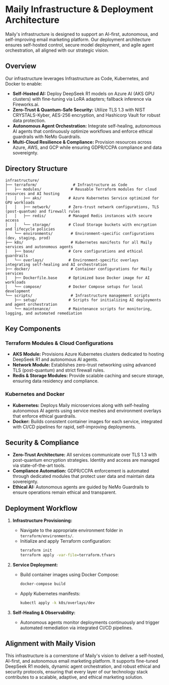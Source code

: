 # Maily Infrastructure & Deployment Architecture

Maily's infrastructure is designed to support an AI-first, autonomous, and self-improving email marketing platform. Our deployment architecture ensures self-hosted control, secure model deployment, and agile agent orchestration, all aligned with our strategic vision.

## Overview

Our infrastructure leverages Infrastructure as Code, Kubernetes, and Docker to enable:
- **Self-Hosted AI:** Deploy DeepSeek R1 models on Azure AI (AKS GPU clusters) with fine-tuning via LoRA adapters; fallback inference via Fireworks.ai.
- **Zero-Trust & Quantum-Safe Security:** Utilize TLS 1.3 with NIST CRYSTALS-Kyber, AES-256 encryption, and Hashicorp Vault for robust data protection.
- **Autonomous Agent Orchestration:** Integrate self-healing, autonomous AI agents that continuously optimize workflows and enforce ethical guardrails with NeMo Guardrails.
- **Multi-Cloud Resilience & Compliance:** Provision resources across Azure, AWS, and GCP while ensuring GDPR/CCPA compliance and data sovereignty.

## Directory Structure

```
infrastructure/
├── terraform/                # Infrastructure as Code
│   ├── modules/             # Reusable Terraform modules for cloud resources and AI hosting
│   │   ├── aks/            # Azure Kubernetes Service optimized for GPU workloads
│   │   ├── network/        # Zero-trust network configurations, TLS (post-quantum) and firewall rules
│   │   ├── redis/          # Managed Redis instances with secure access
│   │   └── storage/        # Cloud Storage buckets with encryption and lifecycle policies
│   └── environments/        # Environment-specific configurations (dev, staging, prod)
├── k8s/                     # Kubernetes manifests for all Maily services and autonomous agents
│   ├── base/               # Core configurations and ethical guardrails
│   └── overlays/           # Environment-specific overlays integrating self-healing and AI orchestration
├── docker/                  # Container configurations for Maily services
│   ├── Dockerfile.base     # Optimized base Docker image for AI workloads
│   └── compose/            # Docker Compose setups for local development
└── scripts/                 # Infrastructure management scripts
    ├── setup/              # Scripts for initializing AI deployments and agent orchestration
    └── maintenance/        # Maintenance scripts for monitoring, logging, and automated remediation
```

## Key Components

### Terraform Modules & Cloud Configurations
- **AKS Module:** Provisions Azure Kubernetes clusters dedicated to hosting DeepSeek R1 and autonomous AI agents.
- **Network Module:** Establishes zero-trust networking using advanced TLS (post-quantum) and strict firewall rules.
- **Redis & Storage Modules:** Provide scalable caching and secure storage, ensuring data residency and compliance.

### Kubernetes and Docker
- **Kubernetes:** Deploys Maily microservices along with self-healing autonomous AI agents using service meshes and environment overlays that enforce ethical guardrails.
- **Docker:** Builds consistent container images for each service, integrated with CI/CD pipelines for rapid, self-improving deployments.

## Security & Compliance

- **Zero-Trust Architecture:** All services communicate over TLS 1.3 with post-quantum encryption strategies. Identity and access are managed via state-of-the-art tools.
- **Compliance Automation:** GDPR/CCPA enforcement is automated through dedicated modules that protect user data and maintain data sovereignty.
- **Ethical AI:** Autonomous agents are guided by NeMo Guardrails to ensure operations remain ethical and transparent.

## Deployment Workflow

1. **Infrastructure Provisioning:**
   - Navigate to the appropriate environment folder in `terraform/environments/`.
   - Initialize and apply Terraform configuration:
     ```bash
     terraform init
     terraform apply -var-file=terraform.tfvars
     ```

2. **Service Deployment:**
   - Build container images using Docker Compose:
     ```bash
     docker-compose build
     ```
   - Apply Kubernetes manifests:
     ```bash
     kubectl apply -k k8s/overlays/dev
     ```

3. **Self-Healing & Observability:**
   - Autonomous agents monitor deployments continuously and trigger automated remediation via integrated CI/CD pipelines.

## Alignment with Maily Vision

This infrastructure is a cornerstone of Maily's vision to deliver a self-hosted, AI-first, and autonomous email marketing platform. It supports fine-tuned DeepSeek R1 models, dynamic agent orchestration, and robust ethical and security protocols, ensuring that every layer of our technology stack contributes to a scalable, adaptive, and ethical marketing solution. 
